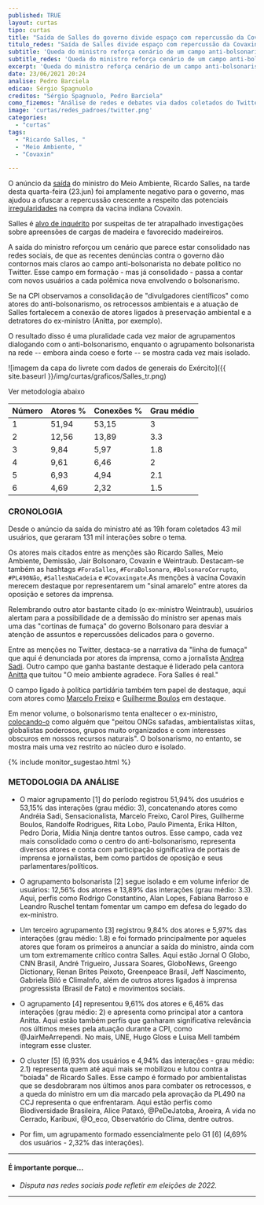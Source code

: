 ```yaml
---
published: TRUE
layout: curtas
tipo: curtas
title: "Saída de Salles do governo divide espaço com repercussão da Covaxin no Twitter"
titulo_redes: "Saída de Salles divide espaço com repercussão da Covaxin no Twitter"
subtitle: 'Queda do ministro reforça cenário de um campo anti-bolsonarista que se consolida como polo do debate político no Twitter'
subtitle_redes: 'Queda do ministro reforça cenário de um campo anti-bolsonarista que se consolida no Twitter'
excerpt: 'Queda do ministro reforça cenário de um campo anti-bolsonarista que se consolida como polo do debate político no Twitter'
date: 23/06/2021 20:24
analise: Pedro Barciela
edicao: Sérgio Spagnuolo
creditos: "Sérgio Spagnuolo, Pedro Barciela"
como_fizemos: "Análise de redes e debates via dados coletados do Twitter."
image: 'curtas/redes_padroes/twitter.png'
categories:
  - "curtas"
tags:
  - "Ricardo Salles, "
  - "Meio Ambiente, "
  - "Covaxin"

---
```


O anúncio da [saída](https://g1.globo.com/politica/noticia/2021/06/23/bolsonaro-exonera-salles-do-cargo-de-ministro-do-meio-ambiente.ghtml) do ministro do Meio Ambiente, Ricardo Salles, na tarde desta quarta-feira (23.jun) foi amplamente negativo para o governo, mas ajudou a ofuscar a repercussão crescente a respeito das potenciais [irregularidades](https://www.cnnbrasil.com.br/saude/2021/06/23/covaxin-tem-maior-preco-por-vacina-negociado-pelo-brasil-veja-comparativo) na compra da vacina indiana Covaxin.

Salles é [alvo de inquérito](https://www1.folha.uol.com.br/ambiente/2021/06/ricardo-salles-ministro-do-meio-ambiente-pede-demissao.shtml) por suspeitas de ter atrapalhado investigações sobre apreensões de cargas de madeira e favorecido madeireiros.

A saída do ministro reforçou um cenário que parece estar consolidado nas redes sociais, de que as recentes denúncias contra o governo dão contornos mais claros ao campo anti-bolsonarista no debate político no Twitter. Esse campo em formação - mas já consolidado - passa a contar com novos usuários a cada polêmica nova envolvendo o bolsonarismo.

Se na CPI observamos a consolidação de "divulgadores científicos" como atores do anti-bolsonarismo, os retrocessos ambientais e a atuação de Salles fortalecem a conexão de atores ligados à preservação ambiental e a detratores do ex-ministro (Anitta, por exemplo).

O resultado disso é uma pluralidade cada vez maior de agrupamentos dialogando com o anti-bolsonarismo, enquanto o agrupamento bolsonarista na rede -- embora ainda coeso e forte -- se mostra cada vez mais isolado.

![imagem da capa do livrete com dados de generais do Exército]({{ site.baseurl }}/img/curtas/graficos/Salles_tr.png)
<figcaption>Ver metodologia abaixo <br><table>
<thead>
  <tr>
    <th>Número</th>
    <th>Atores %</th>
    <th>Conexões %</th>
    <th>Grau médio</th>
  </tr>
</thead>
<tbody>
  <tr>
    <td>1</td>
    <td>51,94</td>
    <td>53,15</td>
    <td>3</td>
  </tr>
  <tr>
    <td>2</td>
    <td>12,56</td>
    <td>13,89</td>
    <td>3.3</td>
  </tr>
  <tr>
    <td>3</td>
    <td>9,84</td>
    <td>5,97</td>
    <td>1.8</td>
  </tr>
  <tr>
    <td>4</td>
    <td>9,61</td>
    <td>6,46</td>
    <td>2</td>
  </tr>
  <tr>
    <td>5</td>
    <td>6,93</td>
    <td>4,94</td>
    <td>2.1</td>
  </tr>
  <tr>
    <td>6</td>
    <td>4,69</td>
    <td>2,32</td>
    <td>1.5</td>
  </tr>
</tbody>
</table></figcaption>


### CRONOLOGIA

Desde o anúncio da saída do ministro até as 19h foram coletados 43 mil usuários, que geraram 131 mil interações sobre o tema.

Os atores mais citados entre as menções são Ricardo Salles, Meio Ambiente, Demissão, Jair Bolsonaro, Covaxin e Weintraub. Destacam-se também as hashtags `#ForaSalles`, `#ForaBolsonaro`, `#BolsonaroCorrupto`, `#PL490Não`, `#SallesNaCadeia` e `#Covaxingate`.As menções à vacina Covaxin merecem destaque por representarem um "sinal amarelo" entre atores da oposição e setores da imprensa.

Relembrando outro ator bastante citado (o ex-ministro Weintraub), usuários alertam para a possibilidade de a demissão do ministro ser apenas mais uma das "cortinas de fumaça" do governo Bolsonaro para desviar a atenção de assuntos e repercussões delicados para o governo.

Entre as menções no Twitter, destaca-se a narrativa da "linha de fumaça" que aqui é denunciada por atores da imprensa, como a jornalista [Andrea Sadi](https://twitter.com/AndreiaSadi/status/1407797418960330762). Outro campo que ganha bastante destaque é liderado pela cantora [Anitta](https://twitter.com/Anitta/status/1407797187397013510) que tuitou "O meio ambiente agradece. Fora Salles é real."

O campo ligado à política partidária também tem papel de destaque, aqui com atores como [Marcelo Freixo](https://twitter.com/MarceloFreixo/status/1407811338697687044) e [Guilherme Boulos](https://twitter.com/GuilhermeBoulos/status/1407795815532351493) em destaque.

Em menor volume, o bolsonarismo tenta enaltecer o ex-ministro, [colocando-o](https://twitter.com/Rconstantino/status/1407798778439086084) como alguém que "peitou ONGs safadas, ambientalistas xiitas, globalistas poderosos, grupos muito organizados e com interesses obscuros em nossos recursos naturais". O bolsonarismo, no entanto, se mostra mais uma vez restrito ao núcleo duro e isolado.

{% include monitor_sugestao.html %}

### METODOLOGIA DA ANÁLISE

- O maior agrupamento [1] do período registrou 51,94% dos usuários e 53,15% das interações (grau médio: 3), concatenando atores como Andréia Sadi, Sensacionalista, Marcelo Freixo, Carol Pires, Guilherme Boulos, Randolfe Rodrigues, Rita Lobo, Paulo Pimenta, Erika Hilton, Pedro Doria, Mídia Ninja dentre tantos outros. Esse campo, cada vez mais consolidado como o centro do anti-bolsonarismo, representa diversos atores e conta com participação significativa de portais de imprensa e jornalistas, bem como partidos de oposição e seus parlamentares/políticos.

- O agrupamento bolsonarista [2] segue isolado e em volume inferior de usuários: 12,56% dos atores e 13,89% das interações (grau médio: 3.3). Aqui, perfis como Rodrigo Constantino, Alan Lopes, Fabiana Barroso e Leandro Ruschel tentam fomentar um campo em defesa do legado do ex-ministro.

- Um terceiro agrupamento [3] registrou 9,84% dos atores e 5,97% das interações (grau médio: 1.8) e foi formado principalmente por aqueles atores que foram os primeiros a anunciar a saída do ministro, ainda com um tom extremamente crítico contra Salles. Aqui estão Jornal O Globo, CNN Brasil, André Trigueiro, Jussara Soares, GloboNews, Greengo Dictionary, Renan Brites Peixoto, Greenpeace Brasil, Jeff Nascimento, Gabriela Biló e ClimaInfo, além de outros atores ligados à imprensa progressista (Brasil de Fato) e movimentos sociais.

- O agrupamento [4] representou 9,61% dos atores e 6,46% das interações (grau médio: 2) e apresenta como principal ator a cantora Anitta. Aqui estão também perfis que ganharam significativa relevância nos últimos meses pela atuação durante a CPI, como @JairMeArrependi. No mais, UNE, Hugo Gloss e Luisa Mell também integram esse cluster.

- O cluster [5] (6,93% dos usuários e 4,94% das interações - grau médio: 2.1) representa quem até aqui mais se mobilizou e lutou contra a "boiada" de Ricardo Salles. Esse campo é formado por ambientalistas que se desdobraram nos últimos anos para combater os retrocessos, e a queda do ministro em um dia marcado pela aprovação da PL490 na CCJ representa o que enfrentaram. Aqui estão perfis como Biodiversidade Brasileira, Alice Pataxó, @PeDeJatoba, Aroeira, A vida no Cerrado, Karibuxi, @O_eco, Observatório do Clima, dentre outros.

- Por fim, um agrupamento formado essencialmente pelo G1 [6] (4,69% dos usuários - 2,32% das interações).

---

#### É importante porque...

- *Disputa nas redes sociais pode refletir em eleições de 2022.*

---
